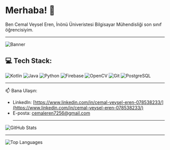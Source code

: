 # Merhaba! 👋

Ben Cemal Veysel Eren, İnönü Üniveristesi Bilgisayar Mühendisliği son sınıf öğrencisiyim.<hr>
![Banner](https://via.placeholder.com/1200x300.png?text=Cemal+Veysel+Eren+-+Bilgisayar+Mühendisi)
## 💻 **Tech Stack:**
![Kotlin](https://img.shields.io/badge/-Kotlin-0095D5?logo=kotlin&logoColor=white)
![Java](https://img.shields.io/badge/-Java-007396?logo=java&logoColor=white)
![Python](https://img.shields.io/badge/-Python-3776AB?logo=python&logoColor=white)
![Firebase](https://img.shields.io/badge/-Firebase-FFCA28?logo=firebase&logoColor=black)
![OpenCV](https://img.shields.io/badge/-OpenCV-5C3EE8?logo=opencv&logoColor=white)
![Git](https://img.shields.io/badge/-Git-F05032?logo=git&logoColor=white)
![PostgreSQL](https://img.shields.io/badge/-PostgreSQL-336791?logo=postgresql&logoColor=white)<hr>

📫 Bana Ulaşın:
- LinkedIn: [https://www.linkedin.com/in/cemal-veysel-eren-078538233/](https://www.linkedin.com/in/cemal-veysel-eren-078538233/)
- E-posta: cemaleren7256@gmail.com <hr>

![GitHub Stats](https://github-readme-stats.vercel.app/api?username=cveysel&show_icons=true&theme=radical)<hr>
![Top Languages](https://github-readme-stats.vercel.app/api/top-langs/?username=cveysel&layout=compact)
